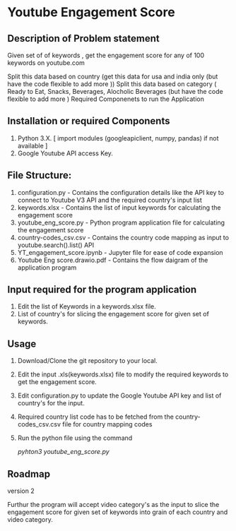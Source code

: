 # Youtube Engagement Score

## Description of Problem statement

Given set of of keywords , get the engagement score for any of 100 keywords on youtube.com  

Split this data based on country
 (get this data for usa and india only (but have the code flexible to add more )) 
Split this data based on category
 ( Ready to Eat, Snacks, Beverages, Alocholic Beverages (but have the code flexible to add more ) 
Required Componenets to run the Application

## Installation or required Components

1. Python 3.X. [ import modules (googleapiclient, numpy, pandas) if not available ] 
2. Google Youtube API access Key.

## File Structure:

1. configuration.py - Contains the configuration details like the API key to connect to Youtube V3 API and the required country's input list
2. keywords.xlsx - Contains the list of input keywords for calculating the engagement score
3. youtube_eng_score.py - Python program application file for calculating the engagement score
4. country-codes_csv.csv - Contains the country code mapping as input to youtube.search().list() API
5. YT_engagement_score.ipynb - Jupyter file for ease of code expansion
6. Youtube Eng score.drawio.pdf - Contains the flow daigram of the application program
   
## Input required for the program application

1. Edit the list of Keywords in a keywords.xlsx file.
2. List of country's for slicing the engagement score for given set of keywords.

## Usage
1. Download/Clone the git repository to your local.
2. Edit the input .xls(keywords.xlsx) file to modify the required keywords to get the engagement score.
3. Edit configuration.py to update the Google Youtube API key and list of country's for the input.
4. Required country list code has to be fetched from the country-codes_csv.csv file for country mapping codes
5. Run the python file using the command

   _pyhton3 youtube_eng_score.py_

## Roadmap

version 2

Furthur the program will accept video category's as the input to slice the engagement score for given set of keywords into grain of each country and video category.

## 





